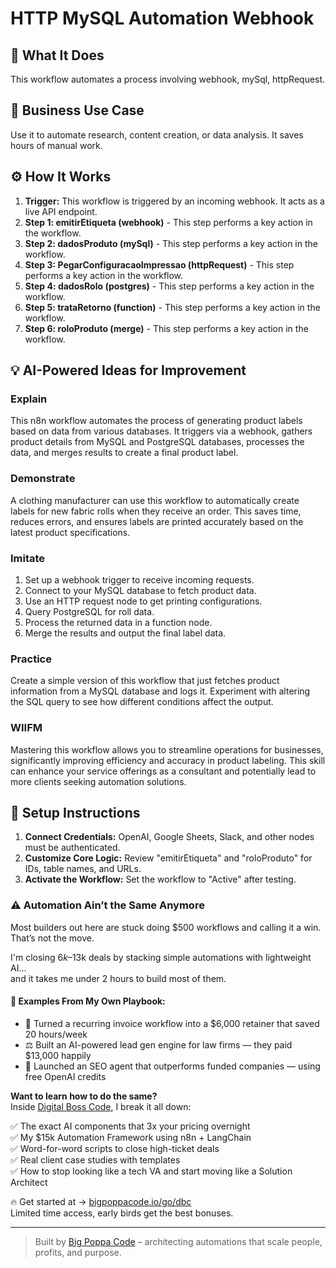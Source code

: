 # HTTP MySQL Automation Webhook

## 🚀 What It Does
This workflow automates a process involving webhook, mySql, httpRequest.

## 💼 Business Use Case
Use it to automate research, content creation, or data analysis. It saves hours of manual work.

## ⚙️ How It Works
1.  **Trigger:** This workflow is triggered by an incoming webhook. It acts as a live API endpoint.
2. **Step 1: emitirEtiqueta (webhook)** - This step performs a key action in the workflow.
3. **Step 2: dadosProduto (mySql)** - This step performs a key action in the workflow.
4. **Step 3: PegarConfiguracaoImpressao (httpRequest)** - This step performs a key action in the workflow.
5. **Step 4: dadosRolo (postgres)** - This step performs a key action in the workflow.
6. **Step 5: trataRetorno (function)** - This step performs a key action in the workflow.
7. **Step 6: roloProduto (merge)** - This step performs a key action in the workflow.

## 💡 AI-Powered Ideas for Improvement
### Explain
This n8n workflow automates the process of generating product labels based on data from various databases. It triggers via a webhook, gathers product details from MySQL and PostgreSQL databases, processes the data, and merges results to create a final product label.

### Demonstrate
A clothing manufacturer can use this workflow to automatically create labels for new fabric rolls when they receive an order. This saves time, reduces errors, and ensures labels are printed accurately based on the latest product specifications.

### Imitate
1. Set up a webhook trigger to receive incoming requests.
2. Connect to your MySQL database to fetch product data.
3. Use an HTTP request node to get printing configurations.
4. Query PostgreSQL for roll data.
5. Process the returned data in a function node.
6. Merge the results and output the final label data.

### Practice
Create a simple version of this workflow that just fetches product information from a MySQL database and logs it. Experiment with altering the SQL query to see how different conditions affect the output.

### WIIFM
Mastering this workflow allows you to streamline operations for businesses, significantly improving efficiency and accuracy in product labeling. This skill can enhance your service offerings as a consultant and potentially lead to more clients seeking automation solutions.

## 🔧 Setup Instructions
1. **Connect Credentials:** OpenAI, Google Sheets, Slack, and other nodes must be authenticated.
2. **Customize Core Logic:** Review "emitirEtiqueta" and "roloProduto" for IDs, table names, and URLs.
3. **Activate the Workflow:** Set the workflow to "Active" after testing.

### ⚠️ Automation Ain’t the Same Anymore

Most builders out here are stuck doing $500 workflows and calling it a win.  
That’s not the move.  

I'm closing $6k–$13k deals by stacking simple automations with lightweight AI...  
and it takes me under 2 hours to build most of them.

#### 🧠 Examples From My Own Playbook:
- 🔁 Turned a recurring invoice workflow into a $6,000 retainer that saved 20 hours/week  
- ⚖️ Built an AI-powered lead gen engine for law firms — they paid $13,000 happily  
- 🚀 Launched an SEO agent that outperforms funded companies — using free OpenAI credits  

**Want to learn how to do the same?**  
Inside [Digital Boss Code](https://bigpoppacode.io/go/dbc), I break it all down:

✅ The exact AI components that 3x your pricing overnight  
✅ My $15k Automation Framework using n8n + LangChain  
✅ Word-for-word scripts to close high-ticket deals  
✅ Real client case studies with templates  
✅ How to stop looking like a tech VA and start moving like a Solution Architect  

🔥 Get started at → [bigpoppacode.io/go/dbc](https://bigpoppacode.io/go/dbc)  
Limited time access, early birds get the best bonuses.

---
> Built by [Big Poppa Code](https://bigpoppacode.io) – architecting automations that scale people, profits, and purpose.
